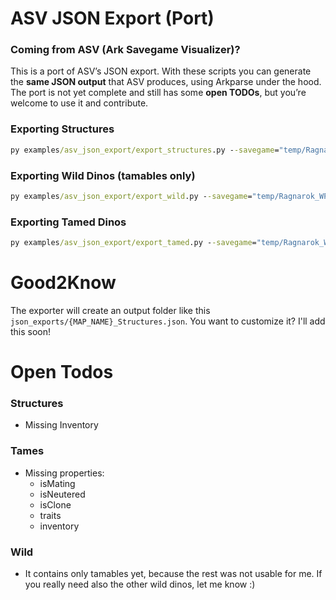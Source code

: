 # ASV JSON Export (Port)

### Coming from ASV (Ark Savegame Visualizer)?
This is a port of ASV’s JSON export. With these scripts you can generate the **same JSON output** that ASV produces, using Arkparse under the hood.  
The port is not yet complete and still has some **open TODOs**, but you’re welcome to use it and contribute.


### Exporting Structures
```cmd
py examples/asv_json_export/export_structures.py --savegame="temp/Ragnarok_WP/Ragnarok_WP.ark" --output="json_exports"
```

### Exporting Wild Dinos (tamables only)
```cmd
py examples/asv_json_export/export_wild.py --savegame="temp/Ragnarok_WP/Ragnarok_WP.ark" --output="json_exports"
```

### Exporting Tamed Dinos
```cmd
py examples/asv_json_export/export_tamed.py --savegame="temp/Ragnarok_WP/Ragnarok_WP.ark" --output="json_exports"
```

# Good2Know
The exporter will create an output folder like this `json_exports/{MAP_NAME}_Structures.json`.
You want to customize it? I'll add this soon!

# Open Todos

### Structures
- Missing Inventory

### Tames
- Missing properties: 
  - isMating
  - isNeutered
  - isClone
  - traits
  - inventory

### Wild
- It contains only tamables yet, because the rest was not usable for me. If you really need also the other wild dinos, let me know :)